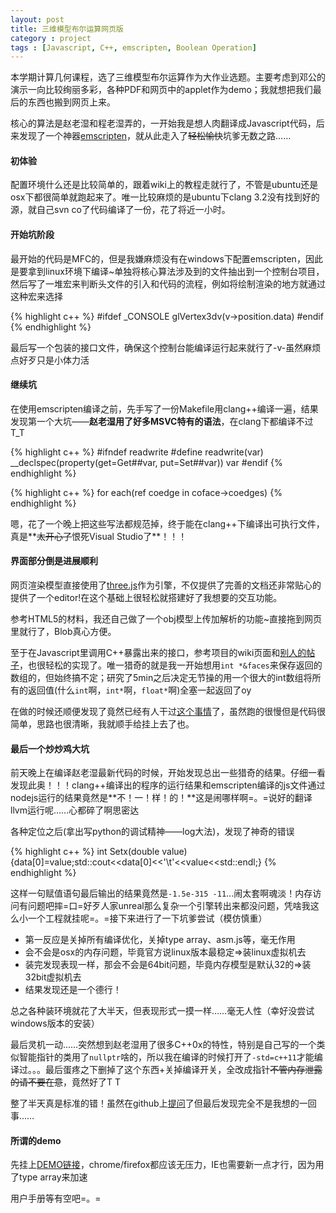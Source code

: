 ```yaml
---
layout: post
title: 三维模型布尔运算网页版
category : project
tags : [Javascript, C++, emscripten, Boolean Operation]
---
```


本学期计算几何课程，选了三维模型布尔运算作为大作业选题。主要考虑到邓公的演示一向比较绚丽多彩，各种PDF和网页中的applet作为demo；我就想把我们最后的东西也搬到网页上来。

核心的算法是赵老湿和程老湿弄的，一开始我是想人肉翻译成Javascript代码，后来发现了一个神器[emscripten](https://github.com/kripken/emscripten)，就从此走入了~~轻松愉快~~坑爹无数之路……

#### 初体验

配置环境什么还是比较简单的，跟着wiki上的教程走就行了，不管是ubuntu还是osx下都很简单就跑起来了。唯一比较麻烦的是ubuntu下clang 3.2没有找到好的源，就自己svn co了代码编译了一份，花了将近一小时。

#### 开始坑阶段

最开始的代码是MFC的，但是我嫌麻烦没有在windows下配置emscripten，因此是要拿到linux环境下编译~单独将核心算法涉及到的文件抽出到一个控制台项目，然后写了一堆宏来判断头文件的引入和代码的流程，例如将绘制渲染的地方就通过这种宏来选择

{% highlight c++ %}
#ifdef _CONSOLE
glVertex3dv(v->position.data)
#endif
{% endhighlight %}

最后写一个包装的接口文件，确保这个控制台能编译运行起来就行了-v-虽然麻烦点好歹只是小体力活

#### 继续坑

在使用emscripten编译之前，先手写了一份Makefile用clang++编译一遍，结果发现第一个大坑——**赵老湿用了好多MSVC特有的语法**，在clang下都编译不过T_T

{% highlight c++ %}
#ifndef readwrite#define readwrite(var) __declspec(property(get=Get##var, put=Set##var)) var#endif
{% endhighlight %}

{% highlight c++ %}
for each(ref<CCoedge> coedge in coface->coedges)
{% endhighlight %}

嗯，花了一个晚上把这些写法都规范掉，终于能在clang++下编译出可执行文件，真是**~~太开心了~~恨死Visual Studio了**！！！

#### 界面部分倒是进展顺利

网页渲染模型直接使用了[three.js](http://threejs.org/)作为引擎，不仅提供了完善的文档还非常贴心的提供了一个editor!在这个基础上很轻松就搭建好了我想要的交互功能。

参考HTML5的材料，我还自己做了一个obj模型上传加解析的功能~直接拖到网页里就行了，Blob真心方便。

至于在Javascript里调用C++暴露出来的接口，参考项目的wiki页面和[别人的帖子](http://comments.gmane.org/gmane.comp.compilers.emscripten/302)，也很轻松的实现了。唯一猎奇的就是我一开始想用`int *&faces`来保存返回的数组的，但始终搞不定；研究了5min之后决定无节操的用一个很大的int数组将所有的返回值(什么`int`啊，`int*`啊，`float*`啊)全塞一起返回了oy

在做的时候还顺便发现了竟然已经有人干过[这个事情](http://learningthreejs.com/blog/2011/12/10/constructive-solid-geometry-with-csg-js/)了，虽然跑的很慢但是代码很简单，思路也很清晰，我就顺手给挂上去了也。

#### 最后一个炒炒鸡大坑

前天晚上在编译赵老湿最新代码的时候，开始发现总出一些猎奇的结果。仔细一看发现此奥！！！clang++编译出的程序的运行结果和emscripten编译的js文件通过nodejs运行的结果竟然是**不！一！样！的！**这是闹哪样啊=。=说好的翻译llvm运行呢……心都碎了啊思密达

各种定位之后(拿出写python的调试精神——log大法)，发现了神奇的错误

{% highlight c++ %}
int Setx(double value){data[0]=value;std::cout<<data[0]<<'\t'<<value<<std::endl;}
{% endhighlight %}

这样一句赋值语句最后输出的结果竟然是`-1.5e-315 -11`...闹太套啊魂淡！内存访问有问题吧摔=口=好歹人家unreal那么复杂一个引擎转出来都没问题，凭啥我这么小一个工程就挂呢=。=接下来进行了一下坑爹尝试（模仿慎重）

- 第一反应是关掉所有编译优化，关掉type array、asm.js等，毫无作用
- 会不会是osx的内存问题，毕竟官方说linux版本最稳定=>装linux虚拟机去
- 装完发现表现一样，那会不会是64bit问题，毕竟内存模型是默认32的=>装32bit虚拟机去
- 结果发现还是一个德行！

总之各种装环境就花了大半天，但表现形式一摸一样……毫无人性（幸好没尝试windows版本的安装）

最后灵机一动……突然想到赵老湿用了很多C++0x的特性，特别是自己写的一个类似智能指针的类用了`nullptr`啥的，所以我在编译的时候打开了`-std=c++11`才能编译过。。。最后蛋疼之下删掉了这个东西+关掉编译开关，全改成指针~~不管内存泄露的请不要在意~~，竟然好了T T

整了半天真是标准的错！虽然在github上[提问](https://github.com/kripken/emscripten/issues/1279)了但最后发现完全不是我想的一回事……

#### 所谓的demo

先挂上[DEMO链接](/assets/boolean/index.html)，chrome/firefox都应该无压力，IE也需要新一点才行，因为用了type array来加速

用户手册等有空吧=。=